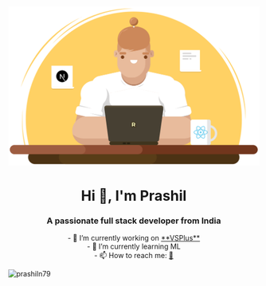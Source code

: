 <div align="center"><img  width="550" src="https://github.com/prashiln79/prashiln79/blob/main/graphic.svg"></div>
<h1 align="center">Hi 👋, I'm Prashil</h1>
<h3 align="center">A passionate full stack developer from India</h3>


<div align="center">
- 🔭 I’m currently working on <a href="https://prashiln79.github.io/VSPLus/">**VSPlus**</a><br>
- 🌱 I’m currently learning ML<br>
- 📫 How to reach me: <a href="https://www.linkedin.com/in/prashiln79">🌈</a><br>
</div>



<p align="left"> <img src="https://komarev.com/ghpvc/?username=prashiln79&label=Profile%20views&color=0e75b6&style=flat" alt="prashiln79" /> </p>
